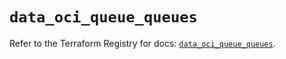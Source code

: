# `data_oci_queue_queues`

Refer to the Terraform Registry for docs: [`data_oci_queue_queues`](https://registry.terraform.io/providers/oracle/oci/6.18.0/docs/data-sources/queue_queues).
